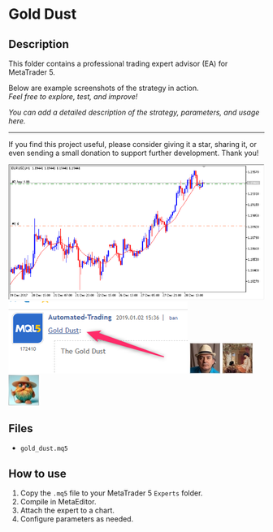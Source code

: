 # Gold Dust

## Description
This folder contains a professional trading expert advisor (EA) for MetaTrader 5.

Below are example screenshots of the strategy in action.  
*Feel free to explore, test, and improve!*

*You can add a detailed description of the strategy, parameters, and usage here.*

---

If you find this project useful, please consider giving it a star, sharing it, or even sending a small donation to support further development. Thank you!

![Screenshot](2018-11-14_10h36_25.png)
![Screenshot](2218460036393.png)
![Screenshot](5B9159C3-EF07.jpg)
![Screenshot](6424e542-7f0e.jpg)
![Screenshot](65d8b5a2-f9d9.jpg)

## Files
- `gold_dust.mq5`

## How to use
1. Copy the `.mq5` file to your MetaTrader 5 `Experts` folder.
2. Compile in MetaEditor.
3. Attach the expert to a chart.
4. Configure parameters as needed.
